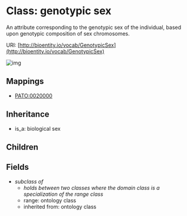 # Class: genotypic sex


An attribute corresponding to the genotypic sex of the individual, based upon genotypic composition of sex chromosomes.

URI: [http://bioentity.io/vocab/GenotypicSex](http://bioentity.io/vocab/GenotypicSex)

![img](http://yuml.me/diagram/nofunky;dir:TB/class/\[GenotypicSex]-%20subclass%20of(i)%20%3F>\[OntologyClass],%20\[BiologicalSex]^-\[GenotypicSex])
## Mappings

 * [PATO:0020000](http://purl.obolibrary.org/obo/PATO_0020000)
## Inheritance

 *  is_a: biological sex
## Children

## Fields

 * _subclass of_
    * _holds between two classes where the domain class is a specialization of the range class_
    * range: ontology class
    * inherited from: ontology class
